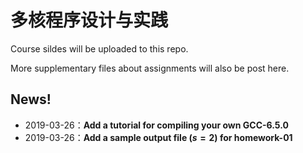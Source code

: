 # 多核程序设计与实践

Course sildes will be uploaded to this repo.

More supplementary files about assignments will also be post here.



## News!

- 2019-03-26：**Add a tutorial for compiling your own GCC-6.5.0**
- 2019-03-26：**Add a sample output file ($s=2$) for homework-01**

